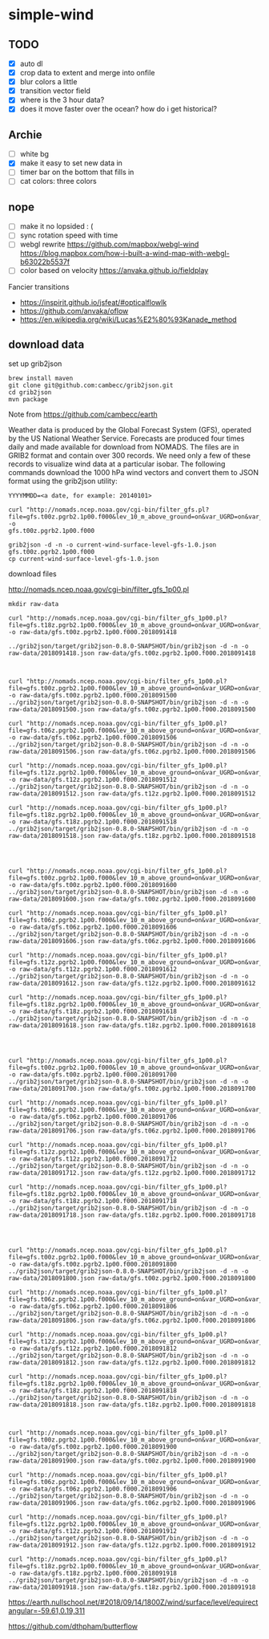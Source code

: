 # simple-wind

## TODO

-[x] auto dl
-[x] crop data to extent and merge into onfile
-[x] blur colors a little
-[x] transition vector field
-[x] where is the 3 hour data?
-[x] does it move faster over the ocean? how do i get historical?

## Archie

-[ ] white bg
-[x] make it easy to set new data in
-[ ] timer bar on the bottom that fills in
-[ ] cat colors: three colors

## nope

-[ ] make it no lopsided : (
-[ ] sync rotation speed with time 
-[ ] webgl rewrite https://github.com/mapbox/webgl-wind https://blog.mapbox.com/how-i-built-a-wind-map-with-webgl-b63022b5537f
-[ ] color based on velocity https://anvaka.github.io/fieldplay

Fancier transitions
- https://inspirit.github.io/jsfeat/#opticalflowlk
- https://github.com/anvaka/oflow
- https://en.wikipedia.org/wiki/Lucas%E2%80%93Kanade_method


## download data

set up grib2json

```
brew install maven
git clone git@github.com:cambecc/grib2json.git
cd grib2json
mvn package
```

Note from https://github.com/cambecc/earth

Weather data is produced by the Global Forecast System (GFS), operated by the US National Weather Service. Forecasts are produced four times daily and made available for download from NOMADS. The files are in GRIB2 format and contain over 300 records. We need only a few of these records to visualize wind data at a particular isobar. The following commands download the 1000 hPa wind vectors and convert them to JSON format using the grib2json utility:

```
YYYYMMDD=<a date, for example: 20140101>

curl "http://nomads.ncep.noaa.gov/cgi-bin/filter_gfs.pl?file=gfs.t00z.pgrb2.1p00.f000&lev_10_m_above_ground=on&var_UGRD=on&var_VGRD=on&dir=%2Fgfs.${YYYYMMDD}00" -o 
gfs.t00z.pgrb2.1p00.f000

grib2json -d -n -o current-wind-surface-level-gfs-1.0.json gfs.t00z.pgrb2.1p00.f000
cp current-wind-surface-level-gfs-1.0.json
```


download files

http://nomads.ncep.noaa.gov/cgi-bin/filter_gfs_1p00.pl


```
mkdir raw-data

curl "http://nomads.ncep.noaa.gov/cgi-bin/filter_gfs_1p00.pl?file=gfs.t18z.pgrb2.1p00.f000&lev_10_m_above_ground=on&var_UGRD=on&var_VGRD=on&dir=%2Fgfs.2018091418" -o raw-data/gfs.t00z.pgrb2.1p00.f000.2018091418

../grib2json/target/grib2json-0.8.0-SNAPSHOT/bin/grib2json -d -n -o raw-data/2018091418.json raw-data/gfs.t00z.pgrb2.1p00.f000.2018091418



curl "http://nomads.ncep.noaa.gov/cgi-bin/filter_gfs_1p00.pl?file=gfs.t00z.pgrb2.1p00.f000&lev_10_m_above_ground=on&var_UGRD=on&var_VGRD=on&dir=%2Fgfs.2018091500" -o raw-data/gfs.t00z.pgrb2.1p00.f000.2018091500
../grib2json/target/grib2json-0.8.0-SNAPSHOT/bin/grib2json -d -n -o raw-data/2018091500.json raw-data/gfs.t00z.pgrb2.1p00.f000.2018091500

curl "http://nomads.ncep.noaa.gov/cgi-bin/filter_gfs_1p00.pl?file=gfs.t06z.pgrb2.1p00.f000&lev_10_m_above_ground=on&var_UGRD=on&var_VGRD=on&dir=%2Fgfs.2018091506" -o raw-data/gfs.t06z.pgrb2.1p00.f000.2018091506
../grib2json/target/grib2json-0.8.0-SNAPSHOT/bin/grib2json -d -n -o raw-data/2018091506.json raw-data/gfs.t06z.pgrb2.1p00.f000.2018091506

curl "http://nomads.ncep.noaa.gov/cgi-bin/filter_gfs_1p00.pl?file=gfs.t12z.pgrb2.1p00.f000&lev_10_m_above_ground=on&var_UGRD=on&var_VGRD=on&dir=%2Fgfs.2018091512" -o raw-data/gfs.t12z.pgrb2.1p00.f000.2018091512
../grib2json/target/grib2json-0.8.0-SNAPSHOT/bin/grib2json -d -n -o raw-data/2018091512.json raw-data/gfs.t12z.pgrb2.1p00.f000.2018091512

curl "http://nomads.ncep.noaa.gov/cgi-bin/filter_gfs_1p00.pl?file=gfs.t18z.pgrb2.1p00.f000&lev_10_m_above_ground=on&var_UGRD=on&var_VGRD=on&dir=%2Fgfs.2018091518" -o raw-data/gfs.t18z.pgrb2.1p00.f000.2018091518
../grib2json/target/grib2json-0.8.0-SNAPSHOT/bin/grib2json -d -n -o raw-data/2018091518.json raw-data/gfs.t18z.pgrb2.1p00.f000.2018091518




curl "http://nomads.ncep.noaa.gov/cgi-bin/filter_gfs_1p00.pl?file=gfs.t00z.pgrb2.1p00.f000&lev_10_m_above_ground=on&var_UGRD=on&var_VGRD=on&dir=%2Fgfs.2018091600" -o raw-data/gfs.t00z.pgrb2.1p00.f000.2018091600
../grib2json/target/grib2json-0.8.0-SNAPSHOT/bin/grib2json -d -n -o raw-data/2018091600.json raw-data/gfs.t00z.pgrb2.1p00.f000.2018091600

curl "http://nomads.ncep.noaa.gov/cgi-bin/filter_gfs_1p00.pl?file=gfs.t06z.pgrb2.1p00.f000&lev_10_m_above_ground=on&var_UGRD=on&var_VGRD=on&dir=%2Fgfs.2018091606" -o raw-data/gfs.t06z.pgrb2.1p00.f000.2018091606
../grib2json/target/grib2json-0.8.0-SNAPSHOT/bin/grib2json -d -n -o raw-data/2018091606.json raw-data/gfs.t06z.pgrb2.1p00.f000.2018091606

curl "http://nomads.ncep.noaa.gov/cgi-bin/filter_gfs_1p00.pl?file=gfs.t12z.pgrb2.1p00.f000&lev_10_m_above_ground=on&var_UGRD=on&var_VGRD=on&dir=%2Fgfs.2018091612" -o raw-data/gfs.t12z.pgrb2.1p00.f000.2018091612
../grib2json/target/grib2json-0.8.0-SNAPSHOT/bin/grib2json -d -n -o raw-data/2018091612.json raw-data/gfs.t12z.pgrb2.1p00.f000.2018091612

curl "http://nomads.ncep.noaa.gov/cgi-bin/filter_gfs_1p00.pl?file=gfs.t18z.pgrb2.1p00.f000&lev_10_m_above_ground=on&var_UGRD=on&var_VGRD=on&dir=%2Fgfs.2018091618" -o raw-data/gfs.t18z.pgrb2.1p00.f000.2018091618
../grib2json/target/grib2json-0.8.0-SNAPSHOT/bin/grib2json -d -n -o raw-data/2018091618.json raw-data/gfs.t18z.pgrb2.1p00.f000.2018091618




curl "http://nomads.ncep.noaa.gov/cgi-bin/filter_gfs_1p00.pl?file=gfs.t00z.pgrb2.1p00.f000&lev_10_m_above_ground=on&var_UGRD=on&var_VGRD=on&dir=%2Fgfs.2018091700" -o raw-data/gfs.t00z.pgrb2.1p00.f000.2018091700
../grib2json/target/grib2json-0.8.0-SNAPSHOT/bin/grib2json -d -n -o raw-data/2018091700.json raw-data/gfs.t00z.pgrb2.1p00.f000.2018091700

curl "http://nomads.ncep.noaa.gov/cgi-bin/filter_gfs_1p00.pl?file=gfs.t06z.pgrb2.1p00.f000&lev_10_m_above_ground=on&var_UGRD=on&var_VGRD=on&dir=%2Fgfs.2018091706" -o raw-data/gfs.t06z.pgrb2.1p00.f000.2018091706
../grib2json/target/grib2json-0.8.0-SNAPSHOT/bin/grib2json -d -n -o raw-data/2018091706.json raw-data/gfs.t06z.pgrb2.1p00.f000.2018091706

curl "http://nomads.ncep.noaa.gov/cgi-bin/filter_gfs_1p00.pl?file=gfs.t12z.pgrb2.1p00.f000&lev_10_m_above_ground=on&var_UGRD=on&var_VGRD=on&dir=%2Fgfs.2018091712" -o raw-data/gfs.t12z.pgrb2.1p00.f000.2018091712
../grib2json/target/grib2json-0.8.0-SNAPSHOT/bin/grib2json -d -n -o raw-data/2018091712.json raw-data/gfs.t12z.pgrb2.1p00.f000.2018091712

curl "http://nomads.ncep.noaa.gov/cgi-bin/filter_gfs_1p00.pl?file=gfs.t18z.pgrb2.1p00.f000&lev_10_m_above_ground=on&var_UGRD=on&var_VGRD=on&dir=%2Fgfs.2018091718" -o raw-data/gfs.t18z.pgrb2.1p00.f000.2018091718
../grib2json/target/grib2json-0.8.0-SNAPSHOT/bin/grib2json -d -n -o raw-data/2018091718.json raw-data/gfs.t18z.pgrb2.1p00.f000.2018091718




curl "http://nomads.ncep.noaa.gov/cgi-bin/filter_gfs_1p00.pl?file=gfs.t00z.pgrb2.1p00.f000&lev_10_m_above_ground=on&var_UGRD=on&var_VGRD=on&dir=%2Fgfs.2018091800" -o raw-data/gfs.t00z.pgrb2.1p00.f000.2018091800
../grib2json/target/grib2json-0.8.0-SNAPSHOT/bin/grib2json -d -n -o raw-data/2018091800.json raw-data/gfs.t00z.pgrb2.1p00.f000.2018091800

curl "http://nomads.ncep.noaa.gov/cgi-bin/filter_gfs_1p00.pl?file=gfs.t06z.pgrb2.1p00.f000&lev_10_m_above_ground=on&var_UGRD=on&var_VGRD=on&dir=%2Fgfs.2018091806" -o raw-data/gfs.t06z.pgrb2.1p00.f000.2018091806
../grib2json/target/grib2json-0.8.0-SNAPSHOT/bin/grib2json -d -n -o raw-data/2018091806.json raw-data/gfs.t06z.pgrb2.1p00.f000.2018091806

curl "http://nomads.ncep.noaa.gov/cgi-bin/filter_gfs_1p00.pl?file=gfs.t12z.pgrb2.1p00.f000&lev_10_m_above_ground=on&var_UGRD=on&var_VGRD=on&dir=%2Fgfs.2018091812" -o raw-data/gfs.t12z.pgrb2.1p00.f000.2018091812
../grib2json/target/grib2json-0.8.0-SNAPSHOT/bin/grib2json -d -n -o raw-data/2018091812.json raw-data/gfs.t12z.pgrb2.1p00.f000.2018091812

curl "http://nomads.ncep.noaa.gov/cgi-bin/filter_gfs_1p00.pl?file=gfs.t18z.pgrb2.1p00.f000&lev_10_m_above_ground=on&var_UGRD=on&var_VGRD=on&dir=%2Fgfs.2018091818" -o raw-data/gfs.t18z.pgrb2.1p00.f000.2018091818
../grib2json/target/grib2json-0.8.0-SNAPSHOT/bin/grib2json -d -n -o raw-data/2018091818.json raw-data/gfs.t18z.pgrb2.1p00.f000.2018091818



curl "http://nomads.ncep.noaa.gov/cgi-bin/filter_gfs_1p00.pl?file=gfs.t00z.pgrb2.1p00.f000&lev_10_m_above_ground=on&var_UGRD=on&var_VGRD=on&dir=%2Fgfs.2018091900" -o raw-data/gfs.t00z.pgrb2.1p00.f000.2018091900
../grib2json/target/grib2json-0.8.0-SNAPSHOT/bin/grib2json -d -n -o raw-data/2018091900.json raw-data/gfs.t00z.pgrb2.1p00.f000.2018091900

curl "http://nomads.ncep.noaa.gov/cgi-bin/filter_gfs_1p00.pl?file=gfs.t06z.pgrb2.1p00.f000&lev_10_m_above_ground=on&var_UGRD=on&var_VGRD=on&dir=%2Fgfs.2018091906" -o raw-data/gfs.t06z.pgrb2.1p00.f000.2018091906
../grib2json/target/grib2json-0.8.0-SNAPSHOT/bin/grib2json -d -n -o raw-data/2018091906.json raw-data/gfs.t06z.pgrb2.1p00.f000.2018091906

curl "http://nomads.ncep.noaa.gov/cgi-bin/filter_gfs_1p00.pl?file=gfs.t12z.pgrb2.1p00.f000&lev_10_m_above_ground=on&var_UGRD=on&var_VGRD=on&dir=%2Fgfs.2018091912" -o raw-data/gfs.t12z.pgrb2.1p00.f000.2018091912
../grib2json/target/grib2json-0.8.0-SNAPSHOT/bin/grib2json -d -n -o raw-data/2018091912.json raw-data/gfs.t12z.pgrb2.1p00.f000.2018091912

curl "http://nomads.ncep.noaa.gov/cgi-bin/filter_gfs_1p00.pl?file=gfs.t18z.pgrb2.1p00.f000&lev_10_m_above_ground=on&var_UGRD=on&var_VGRD=on&dir=%2Fgfs.2018091918" -o raw-data/gfs.t18z.pgrb2.1p00.f000.2018091918
../grib2json/target/grib2json-0.8.0-SNAPSHOT/bin/grib2json -d -n -o raw-data/2018091918.json raw-data/gfs.t18z.pgrb2.1p00.f000.2018091918
```



https://earth.nullschool.net/#2018/09/14/1800Z/wind/surface/level/equirectangular=-59.61,0.19,311




https://github.com/dthpham/butterflow












